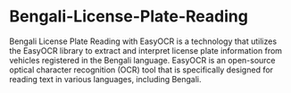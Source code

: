 # Bengali-License-Plate-Reading
Bengali License Plate Reading with EasyOCR is a technology that utilizes the EasyOCR library to extract and interpret license plate information from vehicles registered in the Bengali language. EasyOCR is an open-source optical character recognition (OCR) tool that is specifically designed for reading text in various languages, including Bengali.
